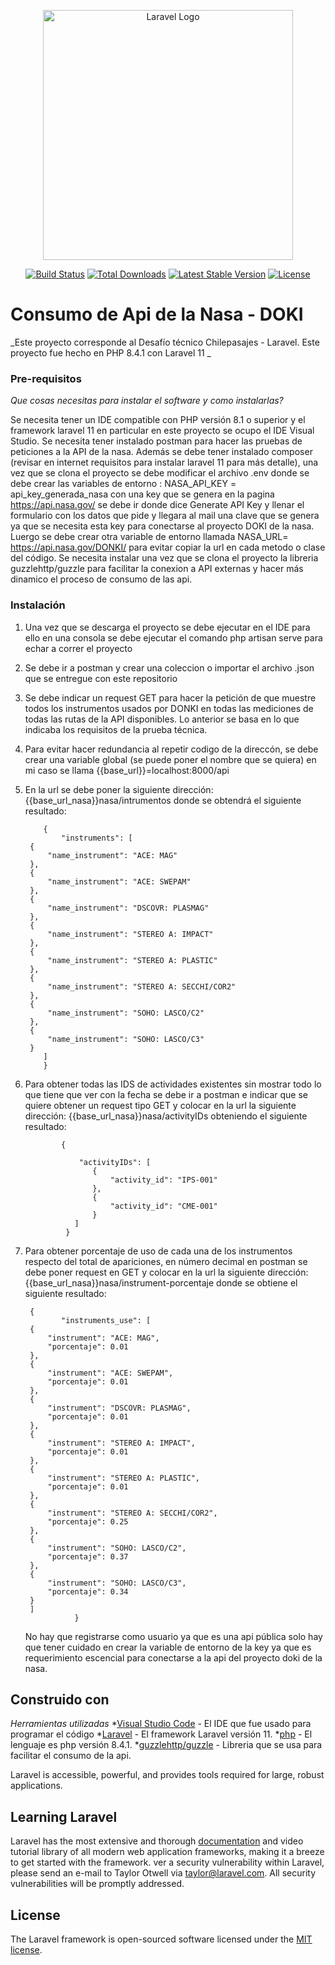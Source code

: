 <p align="center"><a href="https://laravel.com" target="_blank"><img src="https://raw.githubusercontent.com/laravel/art/master/logo-lockup/5%20SVG/2%20CMYK/1%20Full%20Color/laravel-logolockup-cmyk-red.svg" width="400" alt="Laravel Logo"></a></p>

<p align="center">
<a href="https://github.com/laravel/framework/actions"><img src="https://github.com/laravel/framework/workflows/tests/badge.svg" alt="Build Status"></a>
<a href="https://packagist.org/packages/laravel/framework"><img src="https://img.shields.io/packagist/dt/laravel/framework" alt="Total Downloads"></a>
<a href="https://packagist.org/packages/laravel/framework"><img src="https://img.shields.io/packagist/v/laravel/framework" alt="Latest Stable Version"></a>
<a href="https://packagist.org/packages/laravel/framework"><img src="https://img.shields.io/packagist/l/laravel/framework" alt="License"></a>
</p> 

# Consumo de Api de la Nasa - DOKI

 _Este proyecto corresponde al Desafío técnico Chilepasajes - Laravel. Este proyecto fue hecho en PHP 8.4.1 con Laravel 11 _
 
### Pre-requisitos 
_Que cosas necesitas para instalar el software y como instalarlas?_

Se necesita tener un IDE compatible con PHP versión 8.1 o superior y el framework laravel 11 en particular en este proyecto se ocupo el IDE Visual Studio. Se necesita tener instalado postman para hacer las pruebas de peticiones a la  API de la nasa. Además se debe tener instalado composer (revisar en internet requisitos para instalar laravel 11 para más detalle), una vez que se clona el proyecto se debe modificar el archivo .env  donde se debe crear las variables de entorno : NASA_API_KEY = api_key_generada_nasa  con una key que se genera en la pagina https://api.nasa.gov/  se debe ir donde dice Generate API Key y llenar el formulario con los datos que pide y llegara al mail una clave que se genera ya que se necesita esta key para conectarse al proyecto DOKI de la nasa. Luergo se debe crear otra variable  de entorno llamada NASA_URL= https://api.nasa.gov/DONKI/ para evitar copiar la url en cada metodo o clase del código. Se necesita instalar una vez que se clona el proyecto la libreria guzzlehttp/guzzle para facilitar la conexion a API externas y hacer más dinamico el proceso de consumo de las api. 

### Instalación 
1. Una vez que se descarga el proyecto se debe ejecutar en el IDE  para ello en una consola  se debe ejecutar el comando php artisan serve para echar a correr el proyecto
2. Se debe ir a postman  y crear una coleccion o importar el archivo .json que se entregue con este repositorio
3. Se debe indicar un request GET para hacer la petición de que muestre todos los instrumentos usados por DONKI en todas las mediciones de todas las rutas de la API disponibles. Lo anterior se basa en lo que indicaba los requisitos de la prueba técnica.
4. Para evitar hacer redundancia al repetir codigo de la direccón, se debe crear una variable global (se puede poner el nombre que se quiera) en mi caso se llama {{base_url}}=localhost:8000/api
5. En la url se debe poner la siguiente dirección: {{base_url_nasa}}nasa/intrumentos donde se obtendrá el siguiente resultado:

           {
               "instruments": [
        {
            "name_instrument": "ACE: MAG"
        },
        {
            "name_instrument": "ACE: SWEPAM"
        },
        {
            "name_instrument": "DSCOVR: PLASMAG"
        },
        {
            "name_instrument": "STEREO A: IMPACT"
        },
        {
            "name_instrument": "STEREO A: PLASTIC"
        },
        {
            "name_instrument": "STEREO A: SECCHI/COR2"
        },
        {
            "name_instrument": "SOHO: LASCO/C2"
        },
        {
            "name_instrument": "SOHO: LASCO/C3"
        }
           ]
           }
  6. Para obtener todas las IDS de actividades existentes sin mostrar todo lo que tiene que ver con la fecha se debe ir a postman e indicar que se quiere obtener un request tipo GET  y colocar en la url la siguiente dirección: {{base_url_nasa}}nasa/activityIDs obteniendo el siguiente resultado:

                 {
               
                     "activityIDs": [
                        {
                            "activity_id": "IPS-001"
                        },
                        {
                            "activity_id": "CME-001"
                        }
                    ]
                  }
7. Para obtener porcentaje de uso de cada una de los instrumentos respecto del total de apariciones, en número decimal en postman se debe poner request en GET  y colocar en la url la siguiente dirección: {{base_url_nasa}}nasa/instrument-porcentaje donde se obtiene el siguiente resultado:

        {
               "instruments_use": [
        {
            "instrument": "ACE: MAG",
            "porcentaje": 0.01
        },
        {
            "instrument": "ACE: SWEPAM",
            "porcentaje": 0.01
        },
        {
            "instrument": "DSCOVR: PLASMAG",
            "porcentaje": 0.01
        },
        {
            "instrument": "STEREO A: IMPACT",
            "porcentaje": 0.01
        },
        {
            "instrument": "STEREO A: PLASTIC",
            "porcentaje": 0.01
        },
        {
            "instrument": "STEREO A: SECCHI/COR2",
            "porcentaje": 0.25
        },
        {
            "instrument": "SOHO: LASCO/C2",
            "porcentaje": 0.37
        },
        {
            "instrument": "SOHO: LASCO/C3",
            "porcentaje": 0.34
        }
        ]
                  }
   No hay que registrarse como usuario ya que es una api pública  solo hay que tener cuidado en crear la variable de entorno de la key ya que es requerimiento escencial para conectarse a la  api del proyecto 
  doki de la nasa.

## Construido con 
 _Herramientas utilizadas_
 *[Visual Studio Code](https://code.visualstudio.com/) - El IDE que fue usado para programar el código
 *[Laravel](https://laravel.com/) - El framework Laravel versión 11.
 *[php](https://www.php.net/) - El lenguaje es php versión 8.4.1.
 *[guzzlehttp/guzzle](https://docs.guzzlephp.org/en/stable/) - Libreria que se usa para facilitar el consumo de la api. 
 

Laravel is accessible, powerful, and provides tools required for large, robust applications.

## Learning Laravel

Laravel has the most extensive and thorough [documentation](https://laravel.com/docs) and video tutorial library of all modern web application frameworks, making it a breeze to get started with the framework.
ver a security vulnerability within Laravel, please send an e-mail to Taylor Otwell via [taylor@laravel.com](mailto:taylor@laravel.com). All security vulnerabilities will be promptly addressed.

## License

The Laravel framework is open-sourced software licensed under the [MIT license](https://opensource.org/licenses/MIT).
